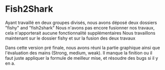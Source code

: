 # Fish2Shark
Ayant travaillé en deux groupes divisés, nous avons déposé deux dossiers "fishy" and "fish2shark"
Nous n'avons pas encore fusionner nos travaux, cela n'apporterait aucune fonctionnalité supplémentaires
Nous travaillons maintenant sur le dossier fishy et sur la fusion des deux travaux

Dans cette version pré finale, nous avons réuni la partie graphique ainsi que l'évaluation des mains (Strong, medium, weak). 
Il manque la finition ou il faut juste appliquer la formule de meilleur mise, et résoudre des bugs si il y en a.
